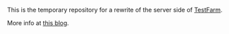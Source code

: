 This is the temporary repository for a rewrite of the server
side of [TestFarm].

More info at [this blog][here].

[TestFarm]: http://sourceforge.net/projects/testfarm/
[here]: http://canvoki.net/coder/blog/2013-03-21-refactoring-the-testfarm-server.html




